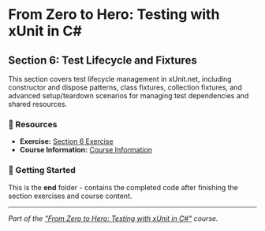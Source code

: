 # From Zero to Hero: Testing with xUnit in C# 

## Section 6: Test Lifecycle and Fixtures

This section covers test lifecycle management in xUnit.net, including constructor and dispose patterns, class fixtures, collection fixtures, and advanced setup/teardown scenarios for managing test dependencies and shared resources.

### 🔗 Resources
- **Exercise:** [Section 6 Exercise](./exercise/README.md)
- **Course Information:** [Course Information](https://github.com/Dometrain/from-zero-to-hero-testing-with-xunit-in-csharp)

### 🚀 Getting Started
This is the **end** folder - contains the completed code after finishing the section exercises and course content.

---

*Part of the ["From Zero to Hero: Testing with xUnit in C#"](https://dometrain.com/course/from-zero-to-hero-testing-with-xunit-in-csharp/?ref=dometrain-github) course.*
